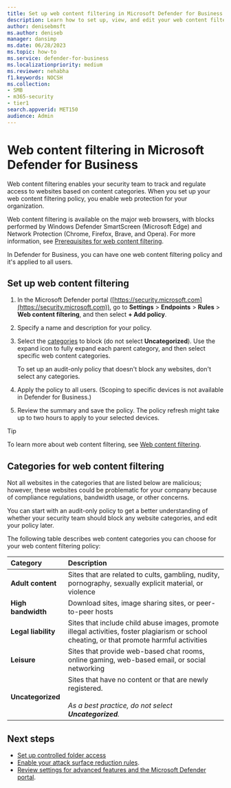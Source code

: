 ```yaml
---
title: Set up web content filtering in Microsoft Defender for Business            
description: Learn how to set up, view, and edit your web content filtering policy in Microsoft Defender for Business.            
author: denisebmsft
ms.author: deniseb
manager: dansimp 
ms.date: 06/28/2023
ms.topic: how-to
ms.service: defender-for-business
ms.localizationpriority: medium 
ms.reviewer: nehabha
f1.keywords: NOCSH 
ms.collection: 
- SMB
- m365-security
- tier1
search.appverid: MET150 
audience: Admin
---
```


# Web content filtering in Microsoft Defender for Business

Web content filtering enables your security team to track and regulate access to websites based on content categories. When you set up your web content filtering policy, you enable web protection for your organization. 

Web content filtering is available on the major web browsers, with blocks performed by Windows Defender SmartScreen (Microsoft Edge) and Network Protection (Chrome, Firefox, Brave, and Opera). For more information, see [Prerequisites for web content filtering](../defender-endpoint/web-content-filtering.md#prerequisites).

In Defender for Business, you can have one web content filtering policy and it's applied to all users.


## Set up web content filtering

1. In the Microsoft Defender portal ([https://security.microsoft.com](https://security.microsoft.com)), go to **Settings** > **Endpoints** > **Rules** > **Web content filtering**, and then select **+ Add policy**.

2. Specify a name and description for your policy.

3. Select the [categories](#categories-for-web-content-filtering) to block (do not select **Uncategorized**). Use the expand icon to fully expand each parent category, and then select specific web content categories. 

   To set up an audit-only policy that doesn't block any websites, don't select any categories. 

4. Apply the policy to all users. (Scoping to specific devices is not available in Defender for Business.)

5. Review the summary and save the policy. The policy refresh might take up to two hours to apply to your selected devices.

> [!TIP]
> To learn more about web content filtering, see [Web content filtering](../defender-endpoint/web-content-filtering.md).

## Categories for web content filtering

Not all websites in the categories that are listed below are malicious; however, these websites could be problematic for your company because of compliance regulations, bandwidth usage, or other concerns. 

You can start with an audit-only policy to get a better understanding of whether your security team should block any website categories, and edit your policy later.

The following table describes web content categories you can choose for your web content filtering policy:

| Category | Description |
|:---|:---|
| **Adult content** | Sites that are related to cults, gambling, nudity, pornography, sexually explicit material, or violence |
| **High bandwidth** | Download sites, image sharing sites, or peer-to-peer hosts |
| **Legal liability** | Sites that include child abuse images, promote illegal activities, foster plagiarism or school cheating, or that promote harmful activities |
| **Leisure** | Sites that provide web-based chat rooms, online gaming, web-based email, or social networking |
| **Uncategorized** | Sites that have no content or that are newly registered. <br/><br/>*As a best practice, do not select **Uncategorized**.* |


## Next steps

- [Set up controlled folder access](mdb-controlled-folder-access.md)
- [Enable your attack surface reduction rules](mdb-asr.md).
- [Review settings for advanced features and the Microsoft Defender portal](mdb-portal-advanced-feature-settings.md).

